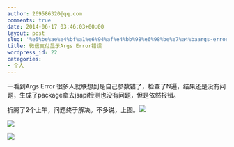```yaml
---
author: 269586320@qq.com
comments: true
date: 2014-06-17 03:46:03+00:00
layout: post
slug: '%e5%be%ae%e4%bf%a1%e6%94%af%e4%bb%98%e6%98%be%e7%a4%baargs-error%e9%94%99%e8%af%af'
title: 微信支付显示Args Error错误
wordpress_id: 22
categories:
- 个人
---
```


一看到Args Error 很多人就联想到是自己参数错了，检查了N遍，结果还是没有问题，生成了package拿去jsapi检测也没有问题，但是依然报错。

折腾了2个上午，问题终于解决。不多说，上图。![](http://yangyaoapp-wordpress.stor.sinaapp.com/uploads/2014/06/QQ图片20140617114508.jpg)


![](file:///)




![](file:///)
